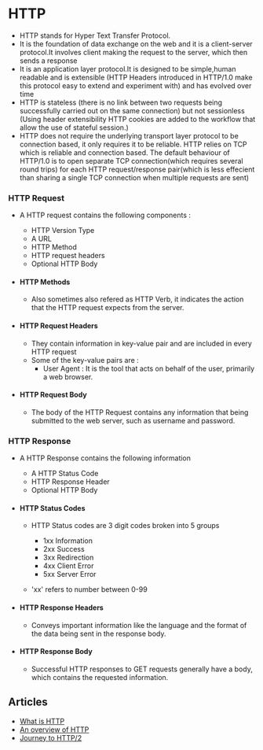 # HTTP

- HTTP stands for Hyper Text Transfer Protocol.
- It is the foundation of data exchange on the web and it is a client-server protocol.It involves client making the request to the server, which then sends a response
- It is an application layer protocol.It is designed to be simple,human readable and is extensible (HTTP Headers introduced in HTTP/1.0 make this protocol easy to extend and experiment with) and has evolved over time
- HTTP is stateless (there is no link between two requests being successfully carried out on the same connection) but not sessionless (Using header extensibility HTTP cookies are added to the workflow that allow the use of stateful session.)
- HTTP does not require the underlying transport layer protocol to be connection based, it only requires it to be reliable. HTTP relies on TCP which is reliable and connection based. The default behaviour of HTTP/1.0 is to open separate TCP connection(which requires several round trips) for each HTTP request/response pair(which is less effecient than sharing a single TCP connection when multiple requests are sent)

### HTTP Request

- A HTTP request contains the following components : 

    - HTTP Version Type
    - A URL
    - HTTP Method
    - HTTP request headers
    - Optional HTTP Body


- #### HTTP Methods

    - Also sometimes also refered as HTTP Verb, it indicates the action that the HTTP request expects from the server.

- #### HTTP Request Headers

    - They contain information in key-value pair and are included in every HTTP request
    - Some of the key-value pairs are :
        - User Agent : It is the tool that acts on behalf of the user, primarily a web browser.


- #### HTTP Request Body

    - The body of the HTTP Request contains any information that being submitted to the web server, such as username and password.

### HTTP Response 

- A HTTP Response contains the following information

    - A HTTP Status Code
    - HTTP Response Header
    - Optional HTTP Body

- #### HTTP Status Codes

    - HTTP Status codes are 3 digit codes broken into 5 groups 
        - 1xx Information
        - 2xx Success 
        - 3xx Redirection
        - 4xx Client Error
        - 5xx Server Error

    - 'xx' refers to number between 0-99

- #### HTTP Response Headers

    - Conveys important information like the language and the format of the data being sent in the response body.
 
- #### HTTP Response Body

    - Successful HTTP responses to GET requests generally have a body, which contains the requested information.


## Articles

- [What is HTTP](https://www.cloudflare.com/en-gb/learning/ddos/glossary/hypertext-transfer-protocol-http/)
- [An overview of HTTP](https://developer.mozilla.org/en-US/docs/Web/HTTP/Overview)
- [Journey to HTTP/2](https://kamranahmed.info/blog/2016/08/13/http-in-depth)